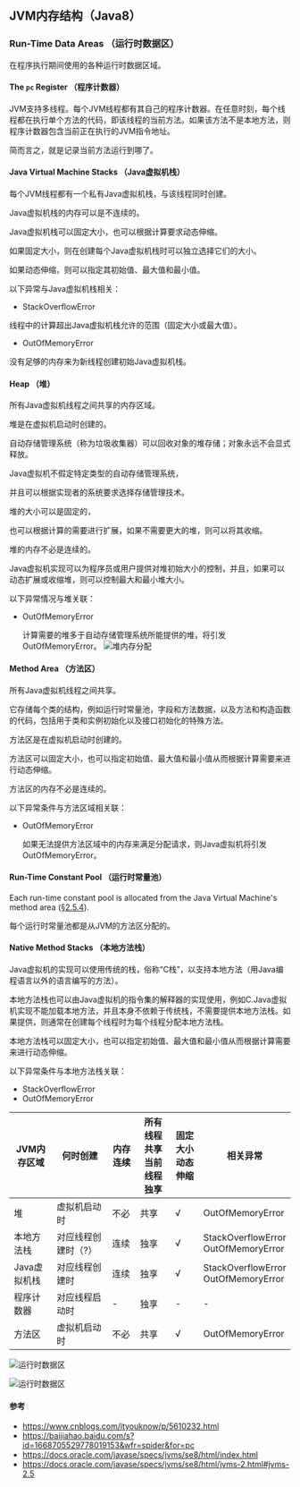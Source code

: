 JVM内存结构（Java8）
-------------------------------

###  Run-Time Data Areas （运行时数据区）

在程序执行期间使用的各种运行时数据区域。

#### The `pc` Register （程序计数器）

JVM支持多线程。每个JVM线程都有其自己的程序计数器。在任意时刻，每个线程都在执行单个方法的代码，即该线程的当前方法。如果该方法不是本地方法，则程序计数器包含当前正在执行的JVM指令地址。

简而言之，就是记录当前方法运行到哪了。

#### Java Virtual Machine Stacks （Java虚拟机栈）

每个JVM线程都有一个私有Java虚拟机栈，与该线程同时创建。

Java虚拟机栈的内存可以是不连续的。

Java虚拟机栈可以固定大小，也可以根据计算要求动态伸缩。

如果固定大小，则在创建每个Java虚拟机栈时可以独立选择它们的大小。

如果动态伸缩，则可以指定其初始值、最大值和最小值。

以下异常与Java虚拟机栈相关：

-  StackOverflowError

  线程中的计算超出Java虚拟机栈允许的范围（固定大小或最大值）。

-  OutOfMemoryError

  没有足够的内存来为新线程创建初始Java虚拟机栈。

#### Heap （堆）

所有Java虚拟机线程之间共享的内存区域。

堆是在虚拟机启动时创建的。

自动存储管理系统（称为垃圾收集器）可以回收对象的堆存储；对象永远不会显式释放。 

Java虚拟机不假定特定类型的自动存储管理系统，

并且可以根据实现者的系统要求选择存储管理技术。

堆的大小可以是固定的，

也可以根据计算的需要进行扩展，如果不需要更大的堆，则可以将其收缩。

堆的内存不必是连续的。

Java虚拟机实现可以为程序员或用户提供对堆初始大小的控制，并且，如果可以动态扩展或收缩堆，则可以控制最大和最小堆大小。

以下异常情况与堆关联：

- OutOfMemoryError

  计算需要的堆多于自动存储管理系统所能提供的堆，将引发 OutOfMemoryError。
 ![堆内存分配](https://images.gitee.com/uploads/images/2020/0624/133832_20f4d1d6_536895.png "堆内存分配.png")


#### Method Area （方法区）

所有Java虚拟机线程之间共享。

它存储每个类的结构，例如运行时常量池，字段和方法数据，以及方法和构造函数的代码，包括用于类和实例初始化以及接口初始化的特殊方法。

方法区是在虚拟机启动时创建的。

方法区可以固定大小，也可以指定初始值、最大值和最小值从而根据计算需要来进行动态伸缩。

方法区的内存不必是连续的。

以下异常条件与方法区域相关联：

- OutOfMemoryError

  如果无法提供方法区域中的内存来满足分配请求，则Java虚拟机将引发OutOfMemoryError。

####  Run-Time Constant Pool （运行时常量池）

 Each run-time constant pool is allocated from the Java Virtual Machine's method area ([§2.5.4](https://docs.oracle.com/javase/specs/jvms/se8/html/jvms-2.html#jvms-2.5.4)).  

每个运行时常量池都是从JVM的方法区分配的。

#### Native Method Stacks （本地方法栈）

Java虚拟机的实现可以使用传统的栈，俗称“C栈”，以支持本地方法（用Java编程语言以外的语言编写的方法）。

本地方法栈也可以由Java虚拟机的指令集的解释器的实现使用，例如C.Java虚拟机实现不能加载本地方法，并且本身不依赖于传统栈，不需要提供本地方法栈。如果提供，则通常在创建每个线程时为每个线程分配本地方法栈。

本地方法栈可以固定大小，也可以指定初始值、最大值和最小值从而根据计算需要来进行动态伸缩。

以下异常条件与本地方法栈关联：

- StackOverflowError
- OutOfMemoryError



| JVM内存区域  | 何时创建            | 内存连续 | 所有线程共享<br>当前线程独享 | 固定大小<br>动态伸缩 | 相关异常                                |
| ------------ | ------------------- | -------- | ---------------------------- | -------------------- | --------------------------------------- |
| 堆           | 虚拟机启动时        | 不必     | 共享                         | √                    | OutOfMemoryError                        |
| 本地方法栈   | 对应线程创建时（?） | 连续     | 独享                         | √                    | StackOverflowError<br/>OutOfMemoryError |
| Java虚拟机栈 | 对应线程创建时      | 连续     | 独享                         | √                    | StackOverflowError<br/>OutOfMemoryError |
| 程序计数器   | 对应线程启动时      | -        | 独享                         | -                    | -                                       |
| 方法区       | 虚拟机启动时        | 不必     | 共享                         | √                    | OutOfMemoryError                        |

 ![运行时数据区](https://images.gitee.com/uploads/images/2020/0624/131226_d5e57543_536895.png "运行时数据区.png")

 ![运行时数据区](https://images.gitee.com/uploads/images/2020/0624/115457_72b2c95a_536895.png "jvms-2.5.png")

#### 参考

 -  https://www.cnblogs.com/ityouknow/p/5610232.html
 -  https://baijiahao.baidu.com/s?id=1668705529778019153&wfr=spider&for=pc 
 -  https://docs.oracle.com/javase/specs/jvms/se8/html/index.html 
 -  https://docs.oracle.com/javase/specs/jvms/se8/html/jvms-2.html#jvms-2.5 

   